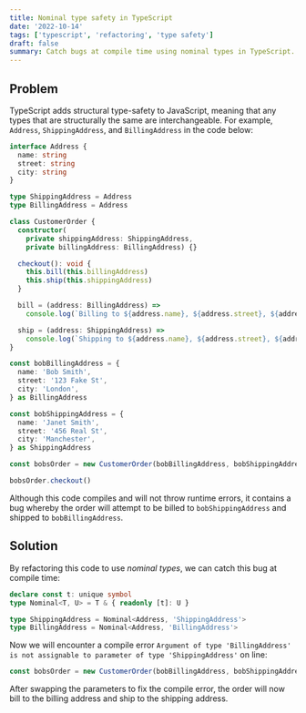 ```yaml
---
title: Nominal type safety in TypeScript
date: '2022-10-14'
tags: ['typescript', 'refactoring', 'type safety']
draft: false
summary: Catch bugs at compile time using nominal types in TypeScript.
---
```


## Problem

TypeScript adds structural type-safety to JavaScript, meaning that any types that are structurally the same are interchangeable. For example, `Address`, `ShippingAddress`, and `BillingAddress` in the code below:

```ts
interface Address {
  name: string
  street: string
  city: string
}

type ShippingAddress = Address
type BillingAddress = Address

class CustomerOrder {
  constructor(
    private shippingAddress: ShippingAddress, 
    private billingAddress: BillingAddress) {}

  checkout(): void {
    this.bill(this.billingAddress)
    this.ship(this.shippingAddress)
  }

  bill = (address: BillingAddress) =>
    console.log(`Billing to ${address.name}, ${address.street}, ${address.city}`)

  ship = (address: ShippingAddress) =>
    console.log(`Shipping to ${address.name}, ${address.street}, ${address.city}`)
}

const bobBillingAddress = {
  name: 'Bob Smith',
  street: '123 Fake St',
  city: 'London',
} as BillingAddress

const bobShippingAddress = {
  name: 'Janet Smith',
  street: '456 Real St',
  city: 'Manchester',
} as ShippingAddress

const bobsOrder = new CustomerOrder(bobBillingAddress, bobShippingAddress)

bobsOrder.checkout()
```

Although this code compiles and will not throw runtime errors, it contains a bug whereby the order will attempt to be billed to `bobShippingAddress` and shipped to `bobBillingAddress`.

## Solution

By refactoring this code to use _nominal types_, we can catch this bug at compile time:

```ts
declare const t: unique symbol
type Nominal<T, U> = T & { readonly [t]: U }

type ShippingAddress = Nominal<Address, 'ShippingAddress'>
type BillingAddress = Nominal<Address, 'BillingAddress'>
```

Now we will encounter a compile error `Argument of type 'BillingAddress' is not assignable to parameter of type 'ShippingAddress'` on line:

```ts
const bobsOrder = new CustomerOrder(bobBillingAddress, bobShippingAddress)
```

After swapping the parameters to fix the compile error, the order will now bill to the billing address and ship to the shipping address.
